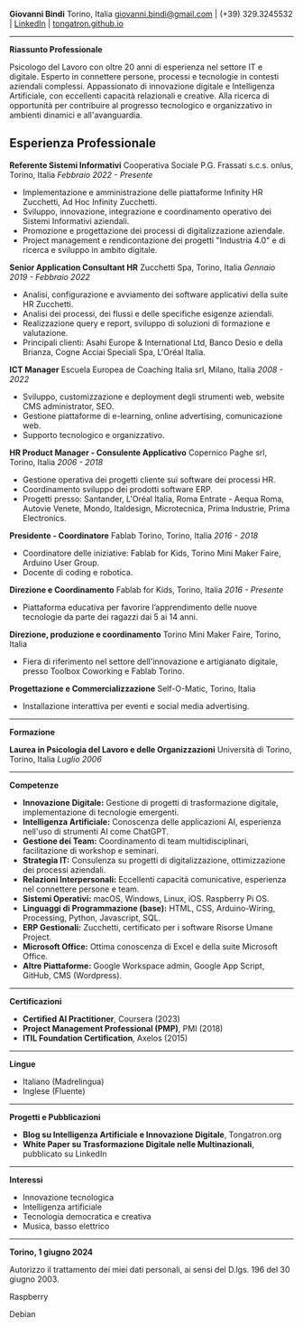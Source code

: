 **Giovanni Bindi**
Torino, Italia
giovanni.bindi@gmail.com | (+39) 329.3245532 | [LinkedIn](https://www.linkedin.com/in/giovannibindi) | [tongatron.github.io](https://tongatron.github.io) 

------

**Riassunto Professionale**

Psicologo del Lavoro con oltre 20 anni di esperienza nel settore IT e digitale. Esperto in connettere persone, processi e tecnologie in contesti aziendali complessi. Appassionato di innovazione digitale e Intelligenza Artificiale, con eccellenti capacità relazionali e creative. Alla ricerca di opportunità per contribuire al progresso tecnologico e organizzativo in ambienti dinamici e all'avanguardia.



## **Esperienza Professionale**

**Referente Sistemi Informativi**
Cooperativa Sociale P.G. Frassati s.c.s. onlus, Torino, Italia
*Febbraio 2022 - Presente*

- Implementazione e amministrazione delle piattaforme Infinity HR Zucchetti, Ad Hoc Infinity Zucchetti.
- Sviluppo, innovazione, integrazione e coordinamento operativo dei Sistemi Informativi aziendali.
- Promozione e progettazione dei processi di digitalizzazione aziendale.
- Project management e rendicontazione dei progetti "Industria 4.0" e di ricerca e sviluppo in ambito digitale.

**Senior Application Consultant HR**
Zucchetti Spa, Torino, Italia
*Gennaio 2019 - Febbraio 2022*

- Analisi, configurazione e avviamento dei software applicativi della suite HR Zucchetti.
- Analisi dei processi, dei flussi e delle specifiche esigenze aziendali.
- Realizzazione query e report, sviluppo di soluzioni di formazione e valutazione.
- Principali clienti: Asahi Europe & International Ltd, Banco Desio e della Brianza, Cogne Acciai Speciali Spa, L'Oréal Italia.

**ICT Manager**
Escuela Europea de Coaching Italia srl, Milano, Italia
*2008 - 2022*

- Sviluppo, customizzazione e deployment degli strumenti web, website CMS administrator, SEO.
- Gestione piattaforme di e-learning, online advertising, comunicazione web.
- Supporto tecnologico e organizzativo.

**HR Product Manager - Consulente Applicativo**
Copernico Paghe srl, Torino, Italia
*2006 - 2018*

- Gestione operativa dei progetti cliente sui software dei processi HR.
- Coordinamento sviluppo dei prodotti software ERP.
- Progetti presso: Santander, L'Oréal Italia, Roma Entrate - Aequa Roma, Autovie Venete, Mondo, Italdesign, Microtecnica, Prima Industrie, Prima Electronics.

**Presidente - Coordinatore**
Fablab Torino, Torino, Italia
*2016 - 2018*

- Coordinatore delle iniziative: Fablab for Kids, Torino Mini Maker Faire, Arduino User Group.
- Docente di coding e robotica.

**Direzione e Coordinamento**
Fablab for Kids, Torino, Italia
*2016 - Presente*

- Piattaforma educativa per favorire l’apprendimento delle nuove tecnologie da parte dei ragazzi dai 5 ai 14 anni.

**Direzione, produzione e coordinamento**
Torino Mini Maker Faire, Torino, Italia

- Fiera di riferimento nel settore dell'innovazione e artigianato digitale, presso Toolbox Coworking e Fablab Torino.

**Progettazione e Commercializzazione**
Self-O-Matic, Torino, Italia

- Installazione interattiva per eventi e social media advertising.

------

**Formazione**

**Laurea in Psicologia del Lavoro e delle Organizzazioni**
Università di Torino, Torino, Italia
*Luglio 2006*

------

**Competenze**

- **Innovazione Digitale:** Gestione di progetti di trasformazione digitale, implementazione di tecnologie emergenti.
- **Intelligenza Artificiale:** Conoscenza delle applicazioni AI, esperienza nell'uso di strumenti AI come ChatGPT.
- **Gestione dei Team:** Coordinamento di team multidisciplinari, facilitazione di workshop e seminari.
- **Strategia IT:** Consulenza su progetti di digitalizzazione, ottimizzazione dei processi aziendali.
- **Relazioni Interpersonali:** Eccellenti capacità comunicative, esperienza nel connettere persone e team.
- **Sistemi Operativi:** macOS, Windows, Linux, iOS. Raspberry Pi OS.
- **Linguaggi di Programmazione (base):** HTML, CSS, Arduino-Wiring, Processing, Python, Javascript, SQL.
- **ERP Gestionali:** Zucchetti, certificato per i software Risorse Umane Project.
- **Microsoft Office:** Ottima conoscenza di Excel e della suite Microsoft Office.
- **Altre Piattaforme:** Google Workspace admin, Google App Script, GitHub, CMS (Wordpress).

------

**Certificazioni**

- **Certified AI Practitioner**, Coursera (2023)
- **Project Management Professional (PMP)**, PMI (2018)
- **ITIL Foundation Certification**, Axelos (2015)

------

**Lingue**

- Italiano (Madrelingua)
- Inglese (Fluente)

------

**Progetti e Pubblicazioni**

- **Blog su Intelligenza Artificiale e Innovazione Digitale**, Tongatron.org
- **White Paper su Trasformazione Digitale nelle Multinazionali**, pubblicato su LinkedIn

------

**Interessi**

- Innovazione tecnologica
- Intelligenza artificiale
- Tecnologia democratica e creativa
- Musica, basso elettrico

------

**Torino, 1 giugno 2024**

Autorizzo il trattamento dei miei dati personali, ai sensi del D.lgs. 196 del 30 giugno 2003.





Raspberry

Debian


